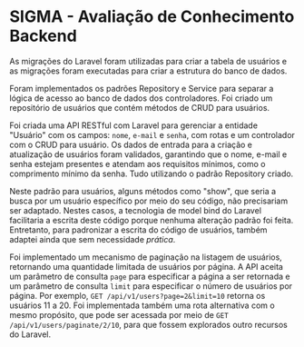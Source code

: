 # SIGMA - Avaliação de Conhecimento Backend

As migrações do Laravel foram utilizadas para criar a tabela de usuários e as migrações foram executadas para criar a estrutura do banco de dados. 

Foram implementados os padrões Repository e Service para separar a lógica de acesso ao banco de dados dos controladores. Foi criado um repositório de usuários que contém métodos de CRUD para usuários.

Foi criada uma API RESTful com Laravel para gerenciar a entidade "Usuário" com os campos: `nome`, `e-mail` e `senha`, com rotas e um controlador com o CRUD para usuário. Os dados de entrada para a criação e atualização de usuários foram validados, garantindo que o nome, e-mail e senha estejam presentes e atendam aos requisitos mínimos, como o comprimento mínimo da senha. Tudo utilizando o padrão Repository criado.

Neste padrão para usuários, alguns métodos como "show", que seria a busca por um usuário específico por meio do seu código, não precisariam ser adaptado. Nestes casos, a tecnologia de model bind do Laravel facilitaria a escrita deste código porque nenhuma alteração padrão foi feita. Entretanto, para padronizar a escrita do código de usuários, também adaptei ainda que sem necessidade *prática*. 

Foi implementado um mecanismo de paginação na listagem de usuários, retornando uma quantidade limitada de usuários por página. A API aceita um parâmetro de consulta `page` para especificar a página a ser retornada e um parâmetro de consulta `limit` para especificar o número de usuários por página. Por exemplo, `GET /api/v1/users?page=2&limit=10` retorna os usuários 11 a 20. Foi implementada também uma rota alternativa com o mesmo propósito, que pode ser acessada por meio de `GET /api/v1/users/paginate/2/10`, para que fossem explorados outro recursos do Laravel.